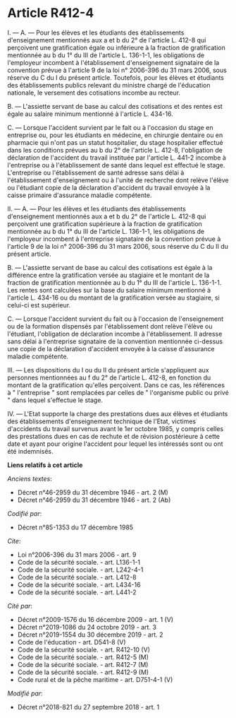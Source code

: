 # Article R412-4

I. ― A. ― Pour les élèves et les étudiants des établissements d'enseignement mentionnés aux a et b du 2° de l'article L.
412-8 qui perçoivent une gratification égale ou inférieure à la fraction de gratification mentionnée au b du 1° du III de
l'article L. 136-1-1, les obligations de l'employeur incombent à l'établissement d'enseignement signataire de la convention
prévue à l'article 9 de la loi n° 2006-396 du 31 mars 2006, sous réserve du C du I du présent article. Toutefois, pour les
élèves et étudiants des établissements publics relevant du ministre chargé de l'éducation nationale, le versement des
cotisations incombe au recteur. 

B. ― L'assiette servant de base au calcul des cotisations et des rentes est égale au salaire minimum mentionné à l'article L.
434-16. 

C. ― Lorsque l'accident survient par le fait ou à l'occasion du stage en entreprise ou, pour les étudiants en médecine, en
chirurgie dentaire ou en pharmacie qui n'ont pas un statut hospitalier, du stage hospitalier effectué dans les conditions
prévues au b du 2° de l'article L. 412-8, l'obligation de déclaration de l'accident du travail instituée par l'article L.
441-2 incombe à l'entreprise ou à l'établissement de santé dans lequel est effectué le stage. L'entreprise ou l'établissement
de santé adresse sans délai à l'établissement d'enseignement ou à l'unité de recherche dont relève l'élève ou l'étudiant
copie de la déclaration d'accident du travail envoyée à la caisse primaire d'assurance maladie compétente. 

II. ― A. ― Pour les élèves et les étudiants des établissements d'enseignement mentionnés aux a et b du 2° de l'article L.
412-8 qui perçoivent une gratification supérieure à la fraction de gratification mentionnée au b du 1° du III de l'article L.
136-1-1, les obligations de l'employeur incombent à l'entreprise signataire de la convention prévue à l'article 9 de la loi
n° 2006-396 du 31 mars 2006, sous réserve du C du II du présent article. 

B. ― L'assiette servant de base au calcul des cotisations est égale à la différence entre la gratification versée au
stagiaire et le montant de la fraction de gratification mentionnée au b du 1° du III de l'article L. 136-1-1. Les rentes sont
calculées sur la base du salaire minimum mentionné à l'article L. 434-16 ou du montant de la gratification versée au
stagiaire, si celui-ci est supérieur. 

C. ― Lorsque l'accident survient du fait ou à l'occasion de l'enseignement ou de la formation dispensés par l'établissement
dont relève l'élève ou l'étudiant, l'obligation de déclaration incombe à l'établissement. Il adresse sans délai à
l'entreprise signataire de la convention mentionnée ci-dessus une copie de la déclaration d'accident envoyée à la caisse
d'assurance maladie compétente. 

III. ― Les dispositions du I ou du II du présent article s'appliquent aux personnes mentionnées au f du 2° de l'article L.
412-8, en fonction du montant de la gratification qu'elles perçoivent. Dans ce cas, les références à " l'entreprise " sont
remplacées par celles de " l'organisme public ou privé " dans lequel s'effectue le stage. 

IV. ― L'Etat supporte la charge des prestations dues aux élèves et étudiants des établissements d'enseignement technique de
l'Etat, victimes d'accidents du travail survenus avant le 1er octobre 1985, y compris celles des prestations dues en cas de
rechute et de révision postérieure à cette date et ayant pour origine l'accident pour lequel les intéressés sont ou ont été
indemnisés.

**Liens relatifs à cet article**

_Anciens textes_:

  - Décret n°46-2959 du 31 décembre 1946 - art. 2 (M)
  - Décret n°46-2959 du 31 décembre 1946 - art. 2 (Ab)

_Codifié par_:

  - Décret n°85-1353 du 17 décembre 1985

_Cite_:

  - Loi n°2006-396 du 31 mars 2006 - art. 9
  - Code de la sécurité sociale. - art. L136-1-1
  - Code de la sécurité sociale. - art. L242-4-1
  - Code de la sécurité sociale. - art. L412-8
  - Code de la sécurité sociale. - art. L434-16
  - Code de la sécurité sociale. - art. L441-2

_Cité par_:

  - Décret n°2009-1576 du 16 décembre 2009 - art. 1 (V)
  - Décret n°2019-1086 du 24 octobre 2019 - art. 3
  - Décret n°2019-1554 du 30 décembre 2019 - art. 2
  - Code de l'éducation - art. D541-8 (V)
  - Code de la sécurité sociale. - art. R412-10 (V)
  - Code de la sécurité sociale. - art. R412-5 (M)
  - Code de la sécurité sociale. - art. R412-7 (M)
  - Code de la sécurité sociale. - art. R412-9 (M)
  - Code rural et de la pêche maritime - art. D751-4-1 (V)

_Modifié par_:

  - Décret n°2018-821 du 27 septembre 2018 - art. 1
